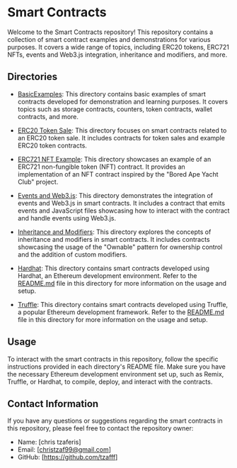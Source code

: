 # Smart Contracts

Welcome to the Smart Contracts repository! This repository contains a collection of smart contract examples and demonstrations for various purposes. It covers a wide range of topics, including ERC20 tokens, ERC721 NFTs, events and Web3.js integration, inheritance and modifiers, and more.

## Directories

- [BasicExamples](https://github.com/tzafff/Smart-Contracts/tree/main/BasicExamples): This directory contains basic examples of smart contracts developed for demonstration and learning purposes. It covers topics such as storage contracts, counters, token contracts, wallet contracts, and more.

- [ERC20 Token Sale](https://github.com/tzafff/Smart-Contracts/tree/main/ERC20%20Token%20Sale): This directory focuses on smart contracts related to an ERC20 token sale. It includes contracts for token sales and example ERC20 token contracts.

- [ERC721 NFT Example](https://github.com/tzafff/Smart-Contracts/tree/main/ERC721%20NFT%20Example): This directory showcases an example of an ERC721 non-fungible token (NFT) contract. It provides an implementation of an NFT contract inspired by the "Bored Ape Yacht Club" project.

- [Events and Web3.js](https://github.com/tzafff/Smart-Contracts/tree/main/Events%20and%20Web3js): This directory demonstrates the integration of events and Web3.js in smart contracts. It includes a contract that emits events and JavaScript files showcasing how to interact with the contract and handle events using Web3.js.

- [Inheritance and Modifiers](https://github.com/tzafff/Smart-Contracts/tree/main/Inheritance%20and%20Modifiers): This directory explores the concepts of inheritance and modifiers in smart contracts. It includes contracts showcasing the usage of the "Ownable" pattern for ownership control and the addition of custom modifiers.

- [Hardhat](https://github.com/tzafff/Smart-Contracts/tree/main/Hardhat): This directory contains smart contracts developed using Hardhat, an Ethereum development environment. Refer to the [README.md](https://github.com/tzafff/Smart-Contracts/blob/main/Hardhat/README.md) file in this directory for more information on the usage and setup.

- [Truffle](https://github.com/tzafff/Smart-Contracts/tree/main/truffle): This directory contains smart contracts developed using Truffle, a popular Ethereum development framework. Refer to the [README.md](https://github.com/tzafff/Smart-Contracts/blob/main/truffle/README.md) file in this directory for more information on the usage and setup.

## Usage

To interact with the smart contracts in this repository, follow the specific instructions provided in each directory's README file. Make sure you have the necessary Ethereum development environment set up, such as Remix, Truffle, or Hardhat, to compile, deploy, and interact with the contracts.

## Contact Information

If you have any questions or suggestions regarding the smart contracts in this repository, please feel free to contact the repository owner:

- Name: [chris tzaferis]
- Email: [christzaf99@gmail.com]
- GitHub: [https://github.com/tzafff]
